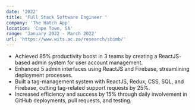 ```yaml
---
date: '2022'
title: 'Full Stack Software Engineer '
company: 'The Hatch App'
location: 'Cape Town, SA'
range: 'January 2022 - March 2022'
url: 'https://www.wits.ac.za/research/sbimb/'
---
```


- Achieved 85% productivity boost in 3 teams by creating a ReactJS-based admin system for user account management.
- Enhanced 5 admin interfaces using ReactJS and Firebase, streamlining deployment processes.
- Built a tag-management system with ReactJS, Redux, CSS, SQL, and Firebase, cutting tag-related support requests by 25%.
- Increased efficiency and success by 15% through daily involvement in GitHub deployments, pull requests, and testing.
